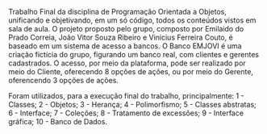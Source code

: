 Trabalho Final da disciplina de Programação Orientada a Objetos, unificando e objetivando, em um só código, todos os conteúdos vistos em sala de aula.
O projeto proposto pelo grupo, composto por Emilaido do Prado Correia, João Vitor Souza Ribeiro e Vinicius Ferreira Couto, é baseado em um sistema de acesso a bancos. 
O Banco EMJOVI é uma criação fictícia do grupo, figurando um banco real, com  clientes e gerentes cadastrados. O acesso, por meio da plataforma, pode ser realizado por meio do Cliente, oferecendo 8 opções de ações, ou por meio do Gerente, oferencendo 3 opções de ações. 

Foram utilizados, para a execução final do trabalho, principalmente:
  1 - Classes;
  2 - Objetos;
  3 - Herança;
  4 - Polimorfismo;
  5 - Classes abstratas;
  6 - Interface;
  7 - Coleções;
  8 - Tratamento de excessões;
  9 - Interface gráfica;
  10 - Banco de Dados.
